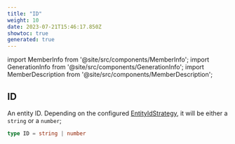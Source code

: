 ```yaml
---
title: "ID"
weight: 10
date: 2023-07-21T15:46:17.850Z
showtoc: true
generated: true
---
```

<!-- This file was generated from the Vendure source. Do not modify. Instead, re-run the "docs:build" script -->
import MemberInfo from '@site/src/components/MemberInfo';
import GenerationInfo from '@site/src/components/GenerationInfo';
import MemberDescription from '@site/src/components/MemberDescription';


## ID

<GenerationInfo sourceFile="packages/common/src/shared-types.ts" sourceLine="78" packageName="@vendure/common" />

An entity ID. Depending on the configured <a href='/reference/typescript-api/configuration/entity-id-strategy#entityidstrategy'>EntityIdStrategy</a>, it will be either
a `string` or a `number`;

```ts title="Signature"
type ID = string | number
```
